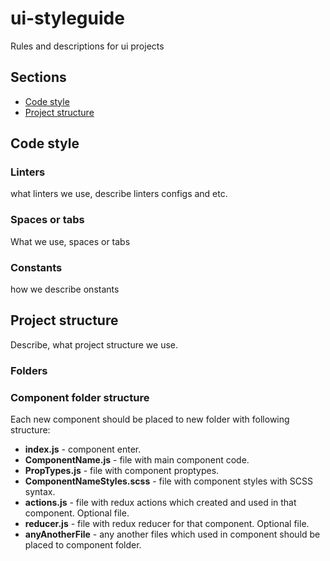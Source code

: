 # ui-styleguide
Rules and descriptions for ui projects

## Sections

* [Code style](#code-style)
* [Project structure](#project-structure)

## Code style

### Linters
what linters we use, describe linters configs and etc.

### Spaces or tabs
What we use, spaces or tabs

### Constants
how we describe onstants



## Project structure
Describe, what project structure we use.

### Folders

### Component folder structure
Each new component should be placed to new folder with following structure:
* **index.js** - component enter.
* **ComponentName.js** - file with main component code.
* **PropTypes.js** - file with component proptypes.
* **ComponentNameStyles.scss** - file with component styles with SCSS syntax.
* **actions.js** - file with redux actions which created and used in that component. Optional file.
* **reducer.js** - file with redux reducer for that component. Optional file.
* **anyAnotherFile** - any another files which used in component should be placed to component folder.



